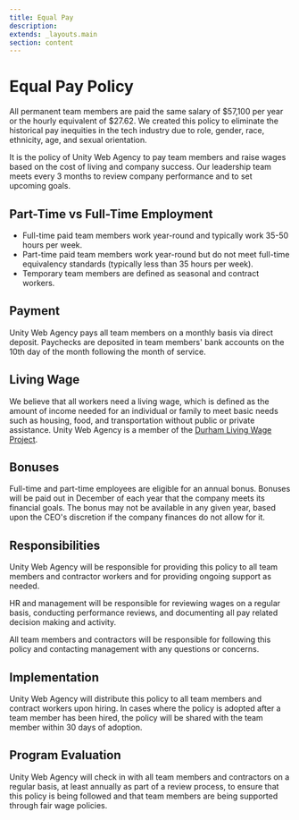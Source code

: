 ```yaml
---
title: Equal Pay
description:
extends: _layouts.main
section: content
---
```


# Equal Pay Policy

All permanent team members are paid the same salary of $57,100 per year or the hourly equivalent of $27.62. We created this policy to eliminate the historical pay inequities in the tech industry due to role, gender, race, ethnicity, age, and sexual orientation.

It is the policy of Unity Web Agency to pay team members and raise wages based on the cost of living and company success. Our leadership team meets every 3 months to review company performance and to set upcoming goals.

## Part-Time vs Full-Time Employment

- Full-time paid team members work year-round and typically work 35-50 hours per week.
- Part-time paid team members work year-round but do not meet full-time equivalency standards (typically less than 35 hours per week).
- Temporary team members are defined as seasonal and contract workers.

## Payment

Unity Web Agency pays all team members on a monthly basis via direct deposit. Paychecks are deposited in team members' bank accounts on the 10th day of the month following the month of service.

## Living Wage

We believe that all workers need a living wage, which is defined as the amount of income needed for an individual or family to meet basic needs such as housing, food, and transportation without public or private assistance. Unity Web Agency is a member of the [Durham Living Wage Project](https://www.durhamlivingwageproject.org/).

## Bonuses

Full-time and part-time employees are eligible for an annual bonus. Bonuses will be paid out in December of each year that the company meets its financial goals. The bonus may not be available in any given year, based upon the CEO's discretion if the company finances do not allow for it.

## Responsibilities

Unity Web Agency will be responsible for providing this policy to all team members and contractor workers and for providing ongoing support as needed.

HR and management will be responsible for reviewing wages on a regular basis, conducting performance reviews, and documenting all pay related decision making and activity.

All team members and contractors will be responsible for following this policy and contacting management with any questions or concerns.

## Implementation

Unity Web Agency will distribute this policy to all team members and contract workers upon hiring. In cases where the policy is adopted after a team member has been hired, the policy will be shared with the team member within 30 days of adoption.

## Program Evaluation

Unity Web Agency will check in with all team members and contractors on a regular basis, at least annually as part of a review process, to ensure that this policy is being followed and that team members are being supported through fair wage policies.
